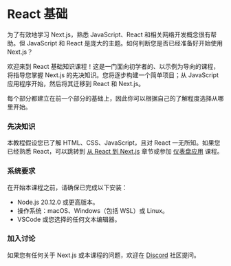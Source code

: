 # React 基础

<!-- To effectively learn Next.js, it helps to be familiar with JavaScript, React, and related web development concepts. But JavaScript and React are vast topics. How do you know when you're ready to start using Next.js? -->

为了有效地学习 Next.js，熟悉 JavaScript、React 和相关网络开发概念很有帮助。但 JavaScript 和 React 是庞大的主题。如何判断您是否已经准备好开始使用 Next.js？

<!-- Welcome to the React Foundations course! This beginner-friendly, example-led course will guide you through the prerequisite knowledge for Next.js. You will build a simple project step-by-step; starting with a JavaScript application, then migrating it to React and Next.js. -->

欢迎来到 React 基础知识课程！这是一门面向初学者的、以示例为导向的课程，将指导您掌握 Next.js 的先决知识。您将逐步构建一个简单项目；从 JavaScript 应用程序开始，然后将其迁移到 React 和 Next.js。

<!-- Each section builds on the previous one, so you can choose where to start depending on what you already know. -->

每个部分都建立在前一个部分的基础上，因此你可以根据自己的了解程度选择从哪里开始。

<!-- ### Prerequisite knowledge -->

### 先决知识

<!-- This tutorial assumes knowledge of HTML, CSS, JavaScript, and no knowledge of React. If you're already familiar with React, you can skip to the [From React to Next.js](https://nextjs.org/learn/react-foundations/from-react-to-nextjs) chapter or take [Dashboard App](https://nextjs.org/learn/dashboard-app) course. -->

本教程假设您已了解 HTML、CSS、JavaScript，且对 React 一无所知。如果您已经熟悉 React，可以跳转到 [从 React 到 Next.js](https://nextjs.org/learn/react-foundations/from-react-to-nextjs) 章节或参加 [仪表盘应用](https://nextjs.org/learn/dashboard-app) 课程。

<!-- ### System requirements -->

### 系统要求

<!-- Before you start this course, make sure you have the following installed: -->

在开始本课程之前，请确保已完成以下安装：

<!-- 
- Node.js 20.12.0 or later installed.
- Operating systems: macOS, Windows (including WSL), or Linux.
- VSCode or another text editor of your choice.
-->

- Node.js 20.12.0 或更高版本。
- 操作系统：macOS、Windows（包括 WSL）或 Linux。
- VSCode 或您选择的任何文本编辑器。

<!-- ### Join the conversation -->

### 加入讨论

<!-- If you have questions about anything related to Next.js or this course, you're welcome to ask our community on [Discord](https://discord.gg/Q3AsD4efFC). -->

如果您有任何关于 Next.js 或本课程的问题，欢迎在 [Discord](https://discord.gg/Q3AsD4efFC) 社区提问。
